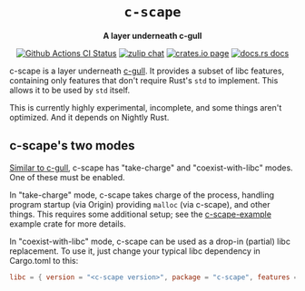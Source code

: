 <div align="center">
  <h1><code>c-scape</code></h1>

  <p>
    <strong>A layer underneath c-gull</strong>
  </p>

  <p>
    <a href="https://github.com/sunfishcode/c-ward/actions?query=workflow%3ACI"><img src="https://github.com/sunfishcode/c-ward/workflows/CI/badge.svg" alt="Github Actions CI Status" /></a>
    <a href="https://bytecodealliance.zulipchat.com/#narrow/stream/206238-general"><img src="https://img.shields.io/badge/zulip-join_chat-brightgreen.svg" alt="zulip chat" /></a>
    <a href="https://crates.io/crates/c-scape"><img src="https://img.shields.io/crates/v/c-scape.svg" alt="crates.io page" /></a>
    <a href="https://docs.rs/c-scape"><img src="https://docs.rs/c-scape/badge.svg" alt="docs.rs docs" /></a>
  </p>
</div>

c-scape is a layer underneath [c-gull]. It provides a subset of libc features,
containing only features that don't require Rust's `std` to implement. This
allows it to be used by `std` itself.

This is currently highly experimental, incomplete, and some things aren't
optimized. And it depends on Nightly Rust.

## c-scape's two modes

[Similar to c-gull], c-scape has "take-charge" and "coexist-with-libc" modes.
One of these must be enabled.

In "take-charge" mode, c-scape takes charge of the process, handling program
startup (via Origin) providing `malloc` (via c-scape), and other things. This
requires some additional setup; see the [c-scape-example] example crate for
more details.

In "coexist-with-libc" mode, c-scape can be used as a drop-in (partial) libc
replacement. To use it, just change your typical libc dependency in Cargo.toml
to this:

```toml
libc = { version = "<c-scape version>", package = "c-scape", features = ["coexist-with-libc"] }
```

[c-gull]: https://github.com/sunfishcode/c-ward/tree/main/c-gull
[c-scape-example]: https://github.com/sunfishcode/c-ward/blob/main/example-crates/c-scape-example
[Similar to c-gull]: https://github.com/sunfishcode/c-ward/tree/main/c-gull#c-gulls-two-modes
